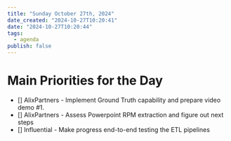```yaml
---
title: "Sunday October 27th, 2024"
date_created: "2024-10-27T10:20:41"
date: "2024-10-27T10:20:44"
tags:
  - agenda
publish: false
---
```


# Main Priorities for the Day
- [] AlixPartners - Implement Ground Truth capability and prepare video demo #1. 
- [] AlixPartners - Assess Powerpoint RPM extraction and figure out next steps
- [] Influential - Make progress end-to-end testing the ETL pipelines




